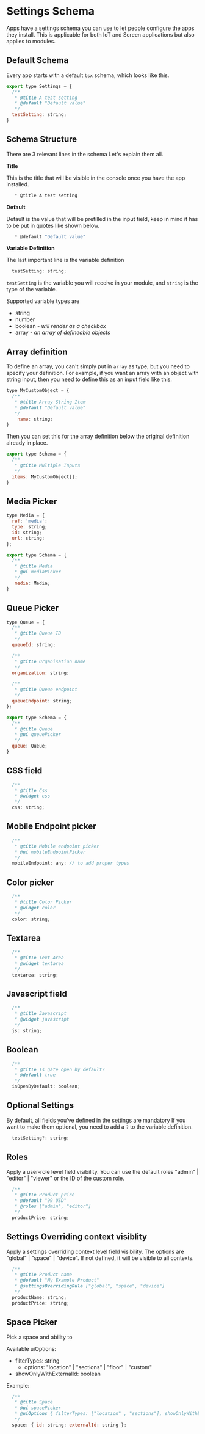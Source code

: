 # Settings Schema
Apps have a settings schema you can use to let people configure the apps they install. This is applicable for both IoT and Screen applications but also applies to modules.


## Default Schema
Every app starts with a default `tsx` schema, which looks like this.

```javascript
export type Settings = {
  /**
   * @title A test setting
   * @default "Default value"
   */
  testSetting: string;
}

```

## Schema Structure
There are 3 relevant lines in the schema Let's explain them all.

**Title**

This is the title that will be visible in the console once you have the app installed.
```javascript
   * @title A test setting
```

**Default**

Default is the value that will be prefilled in the input field, keep in mind it has to be put in quotes like shown below. 
```javascript
   * @default "Default value"
```

**Variable Definition**

The last important line is the variable definition
```javascript
  testSetting: string;
```

`testSetting` is the variable you will receive in your module, and `string` is the type of the variable.

Supported variable types are

- string
- number
- boolean - *will render as a checkbox*
- array - *an array of defineable objects*

## Array definition
To define an array, you can't simply put in `array` as type, but you need to specify your definition. For example, if you want an array with an object with string input, then you need to define this as an input field like this.

```javascript
type MyCustomObject = {
  /**
   * @title Array String Item
   * @default "Default value"
   */
    name: string;
}
```

Then you can set this for the array definition below the original definition already in place.

```javascript
export type Schema = {
  /**
   * @title Multiple Inputs
   */
  items: MyCustomObject[];
}
```

## Media Picker

```javascript
type Media = {
  ref: 'media';
  type: string;
  id: string;
  url: string;
};

export type Schema = {
  /**
   * @title Media
   * @ui mediaPicker
   */
   media: Media;
}
```

## Queue Picker

```javascript
type Queue = {
  /**
   * @title Queue ID
   */
  queueId: string;

  /**
   * @title Organisation name
   */
  organization: string;

  /**
   * @title Queue endpoint
   */
  queueEndpoint: string;
};

export type Schema = {
  /**
   * @title Queue
   * @ui queuePicker
   */
  queue: Queue;
}
```

## CSS field

```javascript
  /**
   * @title Css
   * @widget css
   */
  css: string;
```

## Mobile Endpoint picker

```javascript
  /**
   * @title Mobile endpoint picker
   * @ui mobileEndpointPicker
   */
  mobileEndpoint: any; // to add proper types
```

## Color picker

```javascript
  /**
   * @title Color Picker
   * @widget color
   */
  color: string;
```

## Textarea

```javascript
  /**
   * @title Text Area
   * @widget textarea
   */
  textarea: string;
```

## Javascript field

```javascript
  /**
   * @title Javascript
   * @widget javascript
   */
  js: string;
```

## Boolean

```javascript
  /**
   * @title Is gate open by default?
   * @default true
   */
  isOpenByDefault: boolean;
```



## Optional Settings
By default, all fields you've defined in the settings are mandatory If you want to make them optional, you need to add a `?` to the variable definition.

```javascript
  testSetting?: string;
```

## Roles
Apply a user-role level field visibility. You can use the default roles "admin" | "editor" | "viewer" or the ID of the custom role.

```javascript
  /**
   * @title Product price
   * @default "99 USD"
   * @roles ["admin", "editor"]
   */
  productPrice: string;
```
## Settings Overriding context visiblity
Apply a settings overriding context level field visibility. The options are "global" | "space" | "device". If not defined, it will be visible to all contexts.

```javascript
  /**
   * @title Product name
   * @default "My Example Product"
   * @settingsOverridingRule ["global", "space", "device"]
   */
  productName: string;
  productPrice: string;
```

## Space Picker
Pick a space and ability to

Available uiOptions:
- filterTypes: string
  - options: "location" | "sections" | "floor" | "custom"
- showOnlyWithExternalId: boolean

Example:

```javascript
  /**
   * @title Space
   * @ui spacePicker
   * @uiOptions { filterTypes: ["location" , "sections"], showOnlyWithExternalId: true }
   */
  space: { id: string; externalId: string };
```
